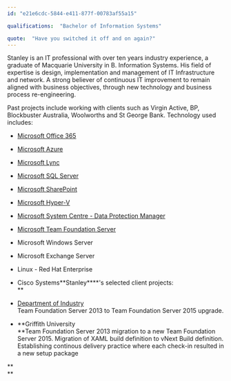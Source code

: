 ```yaml
---
id: "e21e6cdc-5844-e411-877f-00783af55a15"

qualifications:  "Bachelor of Information Systems"

quote:  "Have you switched it off and on again?"
---
```


Stanley is an IT professional with over ten years industry experience, a graduate of Macquarie University in B. Information Systems. His field of expertise is design, implementation and management of IT Infrastructure and network. A strong believer of continuous IT improvement to remain aligned with business objectives, through new technology and business process re-engineering. 

Past projects include working with clients such as Virgin Active, BP, Blockbuster Australia, Woolworths and St George Bank. Technology used includes:

*   [Microsoft Office 365](http://www.ssw.com.au/ssw/Consulting/Office365.aspx)
*   [Microsoft Azure](http://www.ssw.com.au/ssw/Consulting/Azure.aspx)
*   [Microsoft Lync](http://www.ssw.com.au/ssw/Consulting/Lync.aspx)
*   [Microsoft SQL Server](http://www.ssw.com.au/ssw/Consulting/DatabaseDevelopment.aspx)
*   [Microsoft SharePoint](http://www.ssw.com.au/ssw/Consulting/SharePoint.aspx)
*   [Microsoft Hyper-V](http://www.ssw.com.au/ssw/Consulting/HyperV.aspx)  

*   [Microsoft System Centre - Data Protection Manager](http://www.ssw.com.au/ssw/Consulting/Data-Protection-Manager.aspx)  

*   [Microsoft Team Foundation Server](https://www.ssw.com.au/ssw/Consulting/alm-tfs.aspx)  

*   Microsoft Windows Server
*   Microsoft Exchange Server
*   Linux - Red Hat Enterprise
*   Cisco Systems**Stanley****'s selected client projects:  
**

*   [Department of Industry](http://www.industry.nsw.gov.au/)   
Team Foundation Server 2013 to Team Foundation Server 2015 upgrade.
*   **Griffith University  
**Team Foundation Server 2013 migration to a new Team Foundation Server 2015. Migration of XAML build definition to vNext Build definition. Establishing continous delivery practice where each check-in resulted in a new setup package  

**  
**